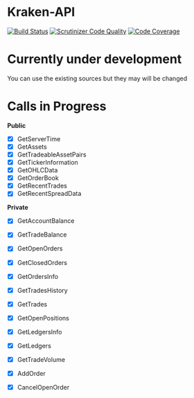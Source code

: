 # Kraken-API

[![Build Status](https://travis-ci.org/Hanisch-IT/kraken-api.svg?branch=master)](https://travis-ci.org/Hanisch-IT/kraken-api)
[![Scrutinizer Code Quality](https://scrutinizer-ci.com/g/Hanisch-IT/kraken-api/badges/quality-score.png?b=master)](https://scrutinizer-ci.com/g/Hanisch-IT/kraken-api/?branch=master)
[![Code Coverage](https://scrutinizer-ci.com/g/Hanisch-IT/kraken-api/badges/coverage.png?b=master)](https://scrutinizer-ci.com/g/Hanisch-IT/kraken-api/?branch=master)

# Currently under development
You can use the existing sources but they may will be changed

# Calls in Progress

**Public**
- [x] GetServerTime
- [x] GetAssets
- [x] GetTradeableAssetPairs
- [x] GetTickerInformation
- [x] GetOHLCData
- [x] GetOrderBook
- [x] GetRecentTrades
- [x] GetRecentSpreadData

**Private**
- [x] GetAccountBalance
- [x] GetTradeBalance
- [x] GetOpenOrders
- [x] GetClosedOrders
- [x] GetOrdersInfo
- [x] GetTradesHistory
- [x] GetTrades
- [x] GetOpenPositions
- [x] GetLedgersInfo
- [x] GetLedgers
- [x] GetTradeVolume
- [x] AddOrder
- [x] CancelOpenOrder

